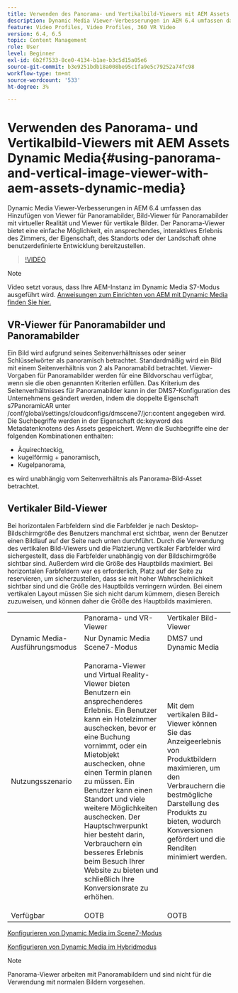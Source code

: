 ```yaml
---
title: Verwenden des Panorama- und Vertikalbild-Viewers mit AEM Assets Dynamic Media
description: Dynamic Media Viewer-Verbesserungen in AEM 6.4 umfassen das Hinzufügen von Viewer für Panoramabilder, Bild-Viewer für Panoramabilder mit virtueller Realität und Viewer für vertikale Bilder. Der Panorama-Viewer bietet eine einfache Möglichkeit, ein ansprechendes, interaktives Erlebnis des Zimmers, der Eigenschaft, des Standorts oder der Landschaft ohne benutzerdefinierte Entwicklung bereitzustellen.
feature: Video Profiles, Video Profiles, 360 VR Video
version: 6.4, 6.5
topic: Content Management
role: User
level: Beginner
exl-id: 6b2f7533-8ce0-4134-b1ae-b3c5d15a05e6
source-git-commit: b3e9251bdb18a008be95c1fa9e5c79252a74fc98
workflow-type: tm+mt
source-wordcount: '533'
ht-degree: 3%

---
```


# Verwenden des Panorama- und Vertikalbild-Viewers mit AEM Assets Dynamic Media{#using-panorama-and-vertical-image-viewer-with-aem-assets-dynamic-media}

Dynamic Media Viewer-Verbesserungen in AEM 6.4 umfassen das Hinzufügen von Viewer für Panoramabilder, Bild-Viewer für Panoramabilder mit virtueller Realität und Viewer für vertikale Bilder. Der Panorama-Viewer bietet eine einfache Möglichkeit, ein ansprechendes, interaktives Erlebnis des Zimmers, der Eigenschaft, des Standorts oder der Landschaft ohne benutzerdefinierte Entwicklung bereitzustellen.

>[!VIDEO](https://video.tv.adobe.com/v/24156?quality=12&learn=on)

>[!NOTE]
>
>Video setzt voraus, dass Ihre AEM-Instanz im Dynamic Media S7-Modus ausgeführt wird. [Anweisungen zum Einrichten von AEM mit Dynamic Media finden Sie hier.](https://helpx.adobe.com/de/experience-manager/6-3/assets/using/config-dynamic-fp-14410.html)

## VR-Viewer für Panoramabilder und Panoramabilder

Ein Bild wird aufgrund seines Seitenverhältnisses oder seiner Schlüsselwörter als panoramisch betrachtet. Standardmäßig wird ein Bild mit einem Seitenverhältnis von 2 als Panoramabild betrachtet. Viewer-Vorgaben für Panoramabilder werden für eine Bildvorschau verfügbar, wenn sie die oben genannten Kriterien erfüllen. Das Kriterium des Seitenverhältnisses für Panoramabilder kann in der DMS7-Konfiguration des Unternehmens geändert werden, indem die doppelte Eigenschaft s7PanoramicAR unter /conf/global/settings/cloudconfigs/dmscene7/jcr:content angegeben wird. Die Suchbegriffe werden in der Eigenschaft dc:keyword des Metadatenknotens des Assets gespeichert. Wenn die Suchbegriffe eine der folgenden Kombinationen enthalten:

* Äquirechteckig,
* kugelförmig + panoramisch,
* Kugelpanorama,

es wird unabhängig vom Seitenverhältnis als Panorama-Bild-Asset betrachtet.

## Vertikaler Bild-Viewer

Bei horizontalen Farbfeldern sind die Farbfelder je nach Desktop-Bildschirmgröße des Benutzers manchmal erst sichtbar, wenn der Benutzer einen Bildlauf auf der Seite nach unten durchführt. Durch die Verwendung des vertikalen Bild-Viewers und die Platzierung vertikaler Farbfelder wird sichergestellt, dass die Farbfelder unabhängig von der Bildschirmgröße sichtbar sind. Außerdem wird die Größe des Hauptbilds maximiert. Bei horizontalen Farbfeldern war es erforderlich, Platz auf der Seite zu reservieren, um sicherzustellen, dass sie mit hoher Wahrscheinlichkeit sichtbar sind und die Größe des Hauptbilds verringern würden. Bei einem vertikalen Layout müssen Sie sich nicht darum kümmern, diesen Bereich zuzuweisen, und können daher die Größe des Hauptbilds maximieren.

<table> 
 <tbody>
  <tr>
   <td> </td>
   <td>Panorama- und VR-Viewer</td>
   <td>Vertikaler Bild-Viewer</td>
  </tr>
  <tr>
   <td>Dynamic Media-Ausführungsmodus</td>
   <td>Nur Dynamic Media Scene7-Modus</td>
   <td>DMS7 und Dynamic Media</td>
  </tr>
  <tr>
   <td>Nutzungsszenario</td>
   <td><p>Panorama-Viewer und Virtual Reality-Viewer bieten Benutzern ein ansprechenderes Erlebnis. Ein Benutzer kann ein Hotelzimmer auschecken, bevor er eine Buchung vornimmt, oder ein Mietobjekt auschecken, ohne einen Termin planen zu müssen. Ein Benutzer kann einen Standort und viele weitere Möglichkeiten auschecken. Der Hauptschwerpunkt hier besteht darin, Verbrauchern ein besseres Erlebnis beim Besuch Ihrer Website zu bieten und schließlich Ihre Konversionsrate zu erhöhen.</p> <p> </p> </td> 
   <td><p>Mit dem vertikalen Bild-Viewer können Sie das Anzeigeerlebnis von Produktbildern maximieren, um den Verbrauchern die bestmögliche Darstellung des Produkts zu bieten, wodurch Konversionen gefördert und die Renditen minimiert werden.</p> <p> </p> </td>
  </tr>
  <tr>
   <td>Verfügbar </td>
   <td>OOTB</td>
   <td>OOTB</td>
  </tr>
 </tbody>
</table>

[Konfigurieren von Dynamic Media im Scene7-Modus](https://helpx.adobe.com/experience-manager/6-5/assets/using/config-dms7.html)

[Konfigurieren von Dynamic Media im Hybridmodus](https://helpx.adobe.com/de/experience-manager/6-5/assets/using/config-dynamic.html)

>[!NOTE]
>
>Panorama-Viewer arbeiten mit Panoramabildern und sind nicht für die Verwendung mit normalen Bildern vorgesehen.
